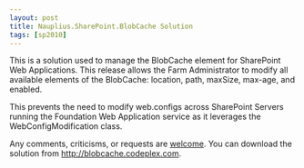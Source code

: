 ```yaml
---
layout: post
title: Nauplius.SharePoint.BlobCache Solution
tags: [sp2010]
---
```


This is a solution used to manage the BlobCache element for SharePoint Web Applications.  This release allows the Farm Administrator to modify all available elements of the BlobCache: location, path, maxSize, max-age, and enabled.

This prevents the need to modify web.configs across SharePoint Servers running the Foundation Web Application service as it leverages the WebConfigModification class.

Any comments, criticisms, or requests are [welcome](http://blobcache.codeplex.com/).  You can download the solution from <http://blobcache.codeplex.com>.